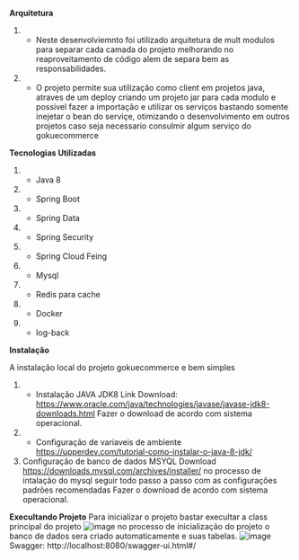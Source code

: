 **Arquitetura**
1. - Neste desenvolviemnto foi utilizado arquitetura de mult modulos para separar cada camada do projeto melhorando no reaproveitamento de código
alem de separa bem as responsabilidades.
2. - O projeto permite sua utilização como client em projetos java, atraves de um deploy criando um projeto jar para cada modulo e possivel
fazer a importação e utilizar os serviços bastando somente inejetar o bean do serviçe, otimizando o desenvolvimento em outros projetos caso seja necessario
consulmir algum serviço do gokuecommerce

**Tecnologias Utilizadas**

1. - Java 8
2. - Spring Boot
3. - Spring Data
4. - Spring Security
5. - Spring Cloud Feing
6. - Mysql
7. - Redis para cache
8. - Docker
9. - log-back


**Instalação**

A instalação local do projeto gokuecommerce e bem simples
1. - Instalação JAVA JDK8
      Link Download: https://www.oracle.com/java/technologies/javase/javase-jdk8-downloads.html
      Fazer o download de acordo com sistema operacional.
2. - Configuração de variaveis de ambiente
      https://upperdev.com/tutorial-como-instalar-o-java-8-jdk/  
3. Configuração de banco de dados MSYQL Download
      https://downloads.mysql.com/archives/installer/
   no processo de intalação do mysql seguir todo passo a passo com as configurações padrões recomendadas
   Fazer o download de acordo com sistema operacional.
  
**Execultando Projeto**
Para inicializar o projeto bastar execultar a class principal do projeto
![image](https://user-images.githubusercontent.com/6999602/120252476-05336980-c25b-11eb-8ce2-c885bf3c5989.png)
no processo de inicialização do projeto o banco de dados sera criado automaticamente e suas tabelas.
![image](https://user-images.githubusercontent.com/6999602/120252975-89d2b780-c25c-11eb-9014-a2ff0e9d9f1b.png)
Swagger: http://localhost:8080/swagger-ui.html#/






  
